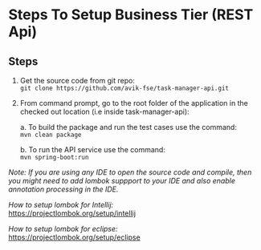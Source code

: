 # Steps To Setup Business Tier (REST Api)

## Steps
1. Get the source code from git repo:  
   `git clone https://github.com/avik-fse/task-manager-api.git`

2. From command prompt, go to the root folder of the application in the checked out location (i.e inside task-manager-api):  
   
   a. To build the package and run the test cases use the command:  
    `mvn clean package`
   
   b. To run the API service use the command:  
    `mvn spring-boot:run`

_Note: If you are using any IDE to open the source code and compile, then you might need to add lombok suppport to your IDE
and also enable annotation processing in the IDE._

_How to setup lombok for Intellij:_  
https://projectlombok.org/setup/intellij  

_How to setup lombok for eclipse:_  
https://projectlombok.org/setup/eclipse  

